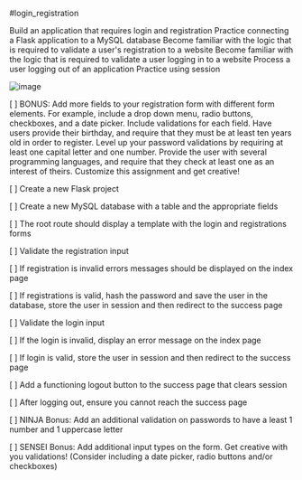 #login_registration

Build an application that requires login and registration
Practice connecting a Flask application to a MySQL database
Become familiar with the logic that is required to validate a user's registration to a website
Become familiar with the logic that is required to validate a user logging in to a website
Process a user logging out of an application
Practice using session



![image](https://user-images.githubusercontent.com/89495764/162641632-f86de3bc-7642-4017-bfc4-77b5b5a8c1f5.png)



[ ] BONUS:
Add more fields to your registration form with different form elements. For example, include a drop down menu, radio buttons, checkboxes, and a date picker. Include validations for each field. Have users provide their birthday, and require that they must be at least ten years old in order to register. Level up your password validations by requiring at least one capital letter and one number. Provide the user with several programming languages, and require that they check at least one as an interest of theirs. Customize this assignment and get creative!

[ ] Create a new Flask project

[ ] Create a new MySQL database with a table and the appropriate fields

[ ] The root route should display a template with the login and registrations forms

[ ] Validate the registration input

[ ] If registration is invalid errors messages should be displayed on the index page

[ ] If registrations is valid, hash the password and save the user in the database, store the user in session and then redirect to the success page

[ ] Validate the login input

[ ] If the login is invalid, display an error message on the index page

[ ] If login is valid, store the user in session and then redirect to the success page

[ ] Add a functioning logout button to the success page that clears session

[ ] After logging out, ensure you cannot reach the success page

[ ] NINJA Bonus: Add an additional validation on passwords to have a least 1 number and 1 uppercase letter

[ ] SENSEI Bonus: Add additional input types on the form. Get creative with you validations! (Consider including a date picker, radio buttons and/or checkboxes)
